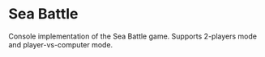 # Sea Battle

Console implementation of the Sea Battle game. Supports 2-players mode and player-vs-computer mode.
